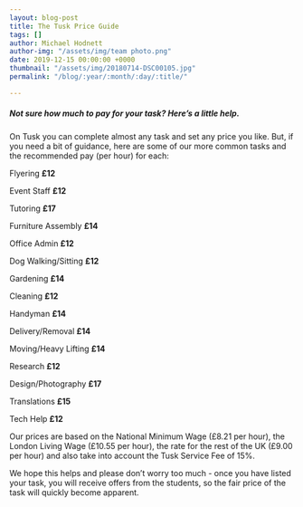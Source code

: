 ```yaml
---
layout: blog-post
title: The Tusk Price Guide
tags: []
author: Michael Hodnett
author-img: "/assets/img/team photo.png"
date: 2019-12-15 00:00:00 +0000
thumbnail: "/assets/img/20180714-DSC00105.jpg"
permalink: "/blog/:year/:month/:day/:title/"

---
```

##### **Not sure how much to pay for your task? Here’s a little help.**

On Tusk you can complete almost any task and set any price you like. But, if you need a bit of guidance, here are some of our more common tasks and the recommended pay (per hour) for each:

Flyering **£12**

Event Staff **£12**

Tutoring **£17**

Furniture Assembly **£14**

Office Admin **£12**

Dog Walking/Sitting **£12**

Gardening **£14**

Cleaning **£12**

Handyman **£14**

Delivery/Removal **£14**

Moving/Heavy Lifting **£14**

Research **£12**

Design/Photography **£17**

Translations **£15**

Tech Help **£12**

Our prices are based on the National Minimum Wage (£8.21 per hour), the London Living Wage (£10.55 per hour), the rate for the rest of the UK (£9.00 per hour) and also take into account the Tusk Service Fee of 15%.

We hope this helps and please don’t worry too much - once you have listed your task, you will receive offers from the students, so the fair price of the task will quickly become apparent.